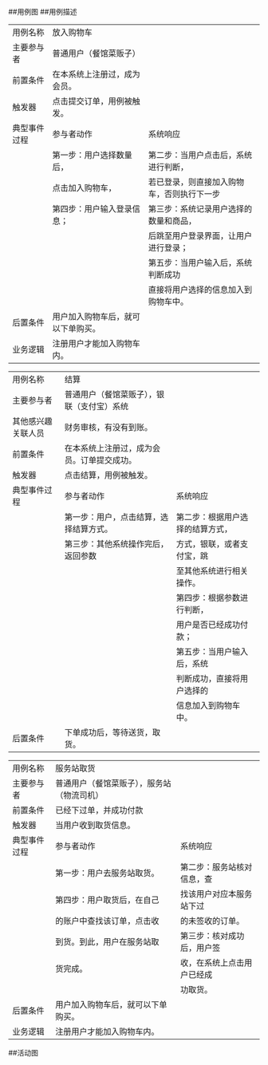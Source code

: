

##用例图
##用例描述


|               |                             |                                           |
| ------------- | ----------------------------|----------------------------------------   |
|用例名称	      |放入购物车                   |                                           |
|主要参与者	    |普通用户（餐馆菜贩子）       |                                           |
|前置条件     	|在本系统上注册过，成为会员。 |                                           |
|触发器	        |点击提交订单，用例被触发。   |                                           |
|典型事件过程	  |      参与者动作             |     系统响应                              |
|               | 第一步：用户选择数量后，    |第二步：当用户点击后，系统进行判断，       |
|               |  点击加入购物车，           |若已登录，则直接加入购物车，否则执行下一步 |
|               | 第四步：用户输入登录信息；  |第三步：系统记录用户选择的数量和商品，     |
|               |                             |后跳至用户登录界面，让用户进行登录；       |
|               |                             |第五步：当用户输入后，系统判断成功         |
|               |                             |直接将用户选择的信息加入到购物车中。       |
|后置条件	      |用户加入购物车后，就可以下单购买。                                       |
|业务逻辑       |注册用户才能加入购物车内。                                               |



|               |                             |                                           |
| ------------- | ----------------------------|----------------------------------------   |
|用例名称	      |结算                         |                                           |
|主要参与者	    |普通用户（餐馆菜贩子），银联（支付宝）系统       |                |
|其他感兴趣关联人员	|财务审核，有没有到账。|
|前置条件     	|在本系统上注册过，成为会员。订单提交成功。 |                          |
|触发器	        |点击结算，用例被触发。  |                                           |
|典型事件过程	  |      参与者动作             |     系统响应                              |
|               | 第一步：用户，点击结算，选择结算方式。|第二步：根据用户选择的结算方式，|
|               |       第三步：其他系统操作完后，返回参数    |方式，银联，或者支付宝，跳     |
|               |                             |至其他系统进行相关操作。 |
|               |                             |第四步：根据参数进行判断，    |
|               |                             |用户是否已经成功付款；     |
|               |                             |第五步：当用户输入后，系统      |
|               |                             |判断成功，直接将用户选择的       |
|              |                              |信息加入到购物车中。|
|后置条件	      |下单成功后，等待送货，取货。                     |





|               |                             |                                           |
| ------------- | ----------------------------|----------------------------------------   |
|用例名称	      |服务站取货              |                                           |
|主要参与者	    |普通用户（餐馆菜贩子），服务站（物流司机）   |                                           |
|前置条件     	|已经下过单，并成功付款 |                                           |
|触发器	        |当用户收到取货信息。   |                                           |
|典型事件过程	  |      参与者动作             |     系统响应                              |
|               |第一步：用户去服务站取货。 |第二步：服务站核对信息，查      |
|               | 第四步：用户取货后，在自己         |找该用户对应本服务站下过 |
|               | 的账户中查找该订单，点击收  |的未签收的订单。     |
|               |  到货。到此，用户在服务站取  |第三步：核对成功后，用户签      |
|               |          货完成。             |收，在系统上点击用户已经成        |
|               |                             |功取货。       |
|后置条件	      |用户加入购物车后，就可以下单购买。                                       |
|业务逻辑       |注册用户才能加入购物车内。                                               |



##活动图
